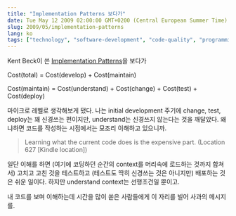 ```yaml
---
title: "Implementation Patterns 보다가"
date: Tue May 12 2009 02:00:00 GMT+0200 (Central European Summer Time)
slug: 2009/05/implementation-patterns
lang: ko
tags: ["technology", "software-development", "code-quality", "programming"]
---
```


Kent Beck이 쓴 [Implementation Patterns](http://www.amazon.com/Implementation-Patterns/dp/B000XPRRVM/ref=sr_1_2?ie=UTF8&s=books&qid=1242091955&sr=8-2)을 보다가

Cost(total) = Cost(develop) + Cost(maintain)

Cost(maintain) = Cost(understand) + Cost(change) + Cost(test) + Cost(deploy)

마이크로 레벨로 생각해보게 됐다. 나는 initial development 주기에 change, test, deploy는 꽤 신경쓰는 편이지만, understand는 신경쓰지 않는다는 것을 깨달았다. 왜냐하면 코드를 작성하는 시점에서는 모조리 이해하고 있으니까.


> Learning what the current code does is the expensive part.  (Location 627 [Kindle location])


일단 이해를 하면 (여기에 코딩하던 순간의 context를 머리속에 로드하는 것까지 합쳐서) 고치고 고친 것을 테스트하고 (테스트도 딱히 신경쓰는 것은 아니지만) 배포하는 것은 쉬운 일이다. 하지만 understand context는 선행조건일 뿐이고.

내 코드를 보며 이해하는데 시간을 많이 쏟은 사람들에게 이 자리를 빌어 사과의 메시지를.
